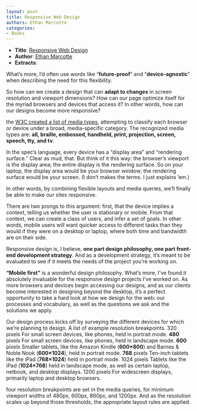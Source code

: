 ```yaml
---
layout: post
title: Responsive Web Design
authors: Ethan Marcotte
categories:
- Books
---
```


- **Title**: [Responsive Web Design](http://www.abookapart.com/products/responsive-web-design)
- **Author**: [Ethan Marcotte](https://twitter.com/#!/beep)
- **Extracts**:

What’s more, I’d often use words like “**future-proof**” and “**device-agnostic**” when describing the need for this flexibility.

So how can we create a design that can **adapt to changes** in screen resolution and viewport dimensions? How can our page optimize itself for the myriad browsers and devices that access it? In other words, how can our designs become more responsive?

the [W3C created a list of media types](http://www.w3.org/TR/CSS21/media.html#media-types), attempting to classify each browser or device under a broad, media-specific category. The recognized media types are: **all, braille, embossed, handheld, print, projection, screen, speech, tty, and tv**.

In the spec’s language, every device has a “display area” and “rendering surface.” Clear as mud, that. But think of it this way: the browser’s viewport is the display area; the entire display is the rendering surface. So on your laptop, the display area would be your browser window; the rendering surface would be your screen. (I don’t makes the terms. I just explains ’em.)

In other words, by combining flexible layouts and media queries, we’ll finally be able to make our sites responsive.

There are two prongs to this argument: first, that the device implies a context, telling us whether the user is stationary or mobile. From that context, we can create a class of users, and infer a set of goals. In other words, mobile users will want quicker access to different tasks than they would if they were on a desktop or laptop, where both time and bandwidth are on their side.

Responsive design is, I believe, **one part design philosophy, one part front-end development strategy**. And as a development strategy, it’s meant to be evaluated to see if it meets the needs of the project you’re working on.

**“Mobile first”** is a wonderful design philosophy. What’s more, I’ve found it absolutely invaluable for the responsive design projects I’ve worked on. As more browsers and devices begin accessing our designs, and as our clients become interested in designing beyond the desktop, it’s a perfect opportunity to take a hard look at how we design for the web: our processes and vocabulary, as well as the questions we ask and the solutions we apply.

Our design process kicks off by surveying the different devices for which we’re planning to design. A list of example resolution breakpoints. 320 pixels For small screen devices, like phones, held in portrait mode. **480** pixels For small screen devices, like phones, held in landscape mode. **600** pixels Smaller tablets, like the Amazon Kindle (**600×800**) and Barnes & Noble Nook (**600×1024**), held in portrait mode. **768** pixels Ten-inch tablets like the iPad (**768×1024**) held in portrait mode. 1024 pixels Tablets like the iPad (**1024×768**) held in landscape mode, as well as certain laptop, netbook, and desktop displays. 1200 pixels For widescreen displays, primarily laptop and desktop browsers.

four resolution breakpoints are set in the media queries, for minimum viewport widths of 480px, 600px, 860px, and 1200px. And as the resolution scales up beyond those thresholds, the appropriate layout rules are applied.
